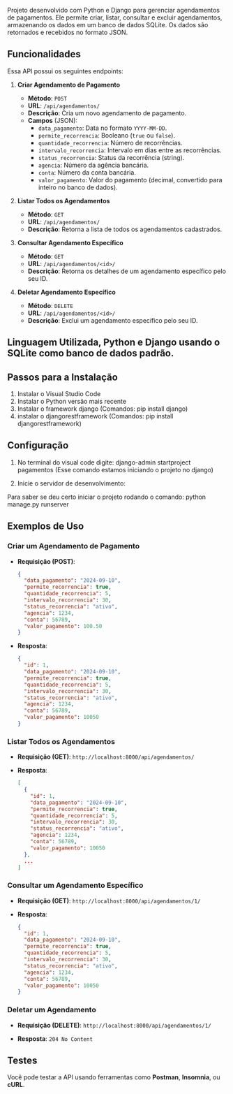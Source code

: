 
Projeto desenvolvido com Python e Django para gerenciar agendamentos de pagamentos. Ele permite criar, listar, consultar e excluir agendamentos, armazenando os dados em um banco de dados SQLite. Os dados são retornados e recebidos no formato JSON.


## Funcionalidades

Essa API possui os seguintes endpoints:

1. **Criar Agendamento de Pagamento**
    - **Método**: `POST`
    - **URL**: `/api/agendamentos/`
    - **Descrição**: Cria um novo agendamento de pagamento.
    - **Campos** (JSON):
        - `data_pagamento`: Data no formato `YYYY-MM-DD`.
        - `permite_recorrencia`: Booleano (`true` ou `false`).
        - `quantidade_recorrencia`: Número de recorrências.
        - `intervalo_recorrencia`: Intervalo em dias entre as recorrências.
        - `status_recorrencia`: Status da recorrência (string).
        - `agencia`: Número da agência bancária.
        - `conta`: Número da conta bancária.
        - `valor_pagamento`: Valor do pagamento (decimal, convertido para inteiro no banco de dados).

2. **Listar Todos os Agendamentos**
    - **Método**: `GET`
    - **URL**: `/api/agendamentos/`
    - **Descrição**: Retorna a lista de todos os agendamentos cadastrados.

3. **Consultar Agendamento Específico**
    - **Método**: `GET`
    - **URL**: `/api/agendamentos/<id>/`
    - **Descrição**: Retorna os detalhes de um agendamento específico pelo seu ID.

4. **Deletar Agendamento Específico**
    - **Método**: `DELETE`
    - **URL**: `/api/agendamentos/<id>/`
    - **Descrição**: Exclui um agendamento específico pelo seu ID.

## Linguagem Utilizada, Python e Django usando o SQLite como banco de dados padrão.

## Passos para a Instalação

1. Instalar o Visual Studio Code
2. Instalar o Python versão mais recente
3. Instalar o framework django (Comandos: pip install django)
4. instalar o djangorestframework (Comandos: pip install djangorestframework)

## Configuração

1. No terminal do visual code digite: django-admin startproject pagamentos (Esse comando estamos iniciando o projeto no django)


2. Inicie o servidor de desenvolvimento:

Para saber se deu certo iniciar o projeto rodando o comando: python manage.py runserver

## Exemplos de Uso

### Criar um Agendamento de Pagamento

- **Requisição (POST)**:

    ```json
    {
      "data_pagamento": "2024-09-10",
      "permite_recorrencia": true,
      "quantidade_recorrencia": 5,
      "intervalo_recorrencia": 30,
      "status_recorrencia": "ativo",
      "agencia": 1234,
      "conta": 56789,
      "valor_pagamento": 100.50
    }
    ```

- **Resposta**:

    ```json
    {
      "id": 1,
      "data_pagamento": "2024-09-10",
      "permite_recorrencia": true,
      "quantidade_recorrencia": 5,
      "intervalo_recorrencia": 30,
      "status_recorrencia": "ativo",
      "agencia": 1234,
      "conta": 56789,
      "valor_pagamento": 10050
    }
    ```

### Listar Todos os Agendamentos

- **Requisição (GET)**: `http://localhost:8000/api/agendamentos/`

- **Resposta**:

    ```json
    [
      {
        "id": 1,
        "data_pagamento": "2024-09-10",
        "permite_recorrencia": true,
        "quantidade_recorrencia": 5,
        "intervalo_recorrencia": 30,
        "status_recorrencia": "ativo",
        "agencia": 1234,
        "conta": 56789,
        "valor_pagamento": 10050
      },
      ...
    ]
    ```

### Consultar um Agendamento Específico

- **Requisição (GET)**: `http://localhost:8000/api/agendamentos/1/`

- **Resposta**:

    ```json
    {
      "id": 1,
      "data_pagamento": "2024-09-10",
      "permite_recorrencia": true,
      "quantidade_recorrencia": 5,
      "intervalo_recorrencia": 30,
      "status_recorrencia": "ativo",
      "agencia": 1234,
      "conta": 56789,
      "valor_pagamento": 10050
    }
    ```

### Deletar um Agendamento

- **Requisição (DELETE)**: `http://localhost:8000/api/agendamentos/1/`

- **Resposta**: `204 No Content`

## Testes

Você pode testar a API usando ferramentas como **Postman**, **Insomnia**, ou **cURL**.
